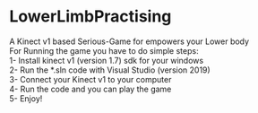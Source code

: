 # LowerLimbPractising<br>
A Kinect v1 based Serious-Game for empowers your Lower body<br>
For Running the game you have to do simple steps:<br>
  1- Install kinect v1 (version 1.7) sdk for your windows<br>
  2- Run the *.sln code with Visual Studio (version 2019)<br>
  3- Connect your Kinect v1 to your computer<br>
  4- Run the code and you can play the game<br>
  5- Enjoy!

